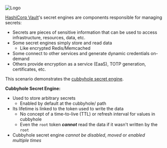 <img src="https://s3-us-west-1.amazonaws.com/education-yh/Vault_Icon_FullColor.png" alt="Logo"/>

[HashiCorp Vault](https://www.vaultproject.io)'s secret engines are components responsible for managing secrets:

- Secrets are pieces of sensitive information that can be used to access infrastructure, resources, data, etc.
- Some secret engines simply store and read data
    - Like encrypted Redis/Memcached
- Some connect to other services and generate dynamic credentials on-demand
- Others provide encryption as a service (EaaS), TOTP generation, certificates, etc.

This scenario demonstrates the [cubbyhole secret engine](https://www.vaultproject.io/docs/secrets/cubbyhole/index.html).

**Cubbyhole Secret Engine:**

- Used to store arbitrary secrets
  - Enabled by default at the cubbyhole/ path
- Its lifetime is linked to the token used to write the data
  - No concept of a time-to-live (TTL) or refresh interval for values in cubbyhole
  - Even the `root` token ***cannot*** read the data if it wasn't written by the `root`
- Cubbyhole secret engine _cannot be disabled_, _moved_ or _enabled multiple times_
